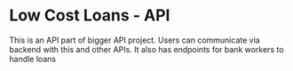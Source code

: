 # Low Cost Loans - API
This is an API part of bigger API project. Users can communicate via backend with this and other APIs. It also has endpoints for bank workers to handle loans
